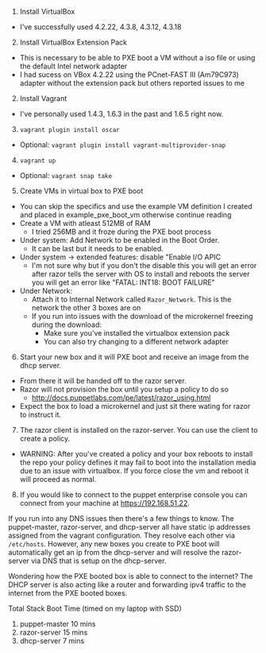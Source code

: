 1. Install VirtualBox
 - I've successfully used 4.2.22, 4.3.8, 4.3.12, 4.3.18
2. Install VirtualBox Extension Pack 
 - This is necessary to be able to PXE boot a VM without a iso file or
   using the default Intel network adapter
 - I had sucess on VBox 4.2.22 using the PCnet-FAST III (Am79C973)
   adapter without the extension pack but others reported issues to me
2. Install Vagrant
  - I've personally used 1.4.3, 1.6.3 in the past and 1.6.5 right now.
3. `vagrant plugin install oscar`
  - Optional: `vagrant plugin install vagrant-multiprovider-snap`
4. `vagrant up` 
  - Optional: `vagrant snap take`
5. Create VMs in virtual box to PXE boot
  - You can skip the specifics and use the example VM definition I created
    and placed in example_pxe_boot_vm otherwise continue reading
  - Create a VM with atleast 512MB of RAM
    - I tried 256MB and it froze during the PXE boot process
  - Under system: Add Network to be enabled in the Boot Order.  
    - It can be last but it needs to be enabled.
  - Under system -> extended features: disable "Enable I/O APIC
    - I'm not sure why but if you don't the disable this you will get an error
      after razor tells the server with OS to install and reboots the server you
      will get an error like "FATAL: INT18: BOOT FAILURE" 
  - Under Network:
    - Attach it to Internal Network called `Razor_Network`.  This is the
      network the other 3 boxes are on
    - If you run into issues with the download of the microkernel
      freezing during the download: 
        - Make sure you've installed the virtualbox extension pack 
        - You can also try changing to a different network adapter
6. Start your new box and it will PXE boot and receive an image from the
   dhcp server.  
  - From there it will be handed off to the razor server. 
  - Razor will not provision the box until you setup a policy to do so
    - http://docs.puppetlabs.com/pe/latest/razor_using.html
  - Expect the box to load a microkernel and just sit there wating for
    razor to instruct it.   
7. The razor client is installed on the razor-server.  You can use
   the client to create a policy. 
  - WARNING: After you've created a policy and your box reboots to install
    the repo your policy defines it may fail to boot into the installation
    media due to an issue with virtualbox.  If you force close the vm and 
    reboot it will proceed as normal.  
8. If you would like to connect to the puppet enterprise console you can
   connect from your machine at https://192.168.51.22.  

If you run into any DNS issues then there's a few things to know.
The puppet-master, razor-server, and dhcp-server all have static ip
addresses assigned from the vagrant configuration.  They resolve each
other via `/etc/hosts`.  However, any new boxes you create to PXE boot
will automatically get an ip from the dhcp-server and will resolve
the razor-server via DNS that is setup on the dhcp-server.  

Wondering how the PXE booted box is able to connect to the internet?
The DHCP server is also acting like a router and forwarding ipv4 
traffic to the internet from the PXE booted boxes.

Total Stack Boot Time (timed on my laptop with SSD) 
 1. puppet-master 10 mins
 2. razor-server  15 mins
 3. dhcp-server   7  mins
